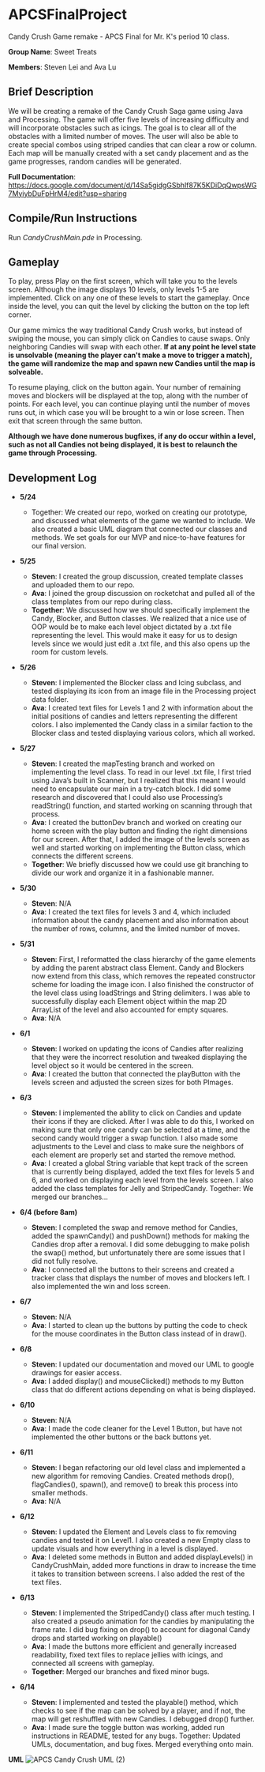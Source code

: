 # APCSFinalProject
Candy Crush Game remake - APCS Final for Mr. K's period 10 class.

**Group Name**: Sweet Treats

**Members**: Steven Lei and Ava Lu

## Brief Description ##
We will be creating a remake of the Candy Crush Saga game using Java and Processing. The game will offer five levels of increasing difficulty and will incorporate obstacles such as icings. The goal is to clear all of the obstacles with a limited number of moves. The user will also be able to create special combos using striped candies that can clear a row or column. Each map will be manually created with a set candy placement and as the game progresses, random candies will be generated.

**Full Documentation**: https://docs.google.com/document/d/14Sa5gidgGSbhlf87K5KDiDqQwpsWG7MyiybDuFpHrM4/edit?usp=sharing



## Compile/Run Instructions ##
Run  _CandyCrushMain.pde_ in Processing. 
## Gameplay ##
To play, press Play on the first screen, which will take you to the levels screen. Although the image displays 10 levels, only levels 1-5 are implemented. Click on any one of these levels to start the gameplay. Once inside the level, you can quit the level by clicking the button on the top left corner. 

Our game mimics the way traditional Candy Crush works, but instead of swiping the mouse, you can simply click on Candies to cause swaps. Only neighboring Candies will swap with  each other. **If at any point he level state is unsolvable (meaning the player can't make a move to trigger a match), the game will randomize the map and spawn new Candies until the map is solveable.**

To resume playing, click on the button again. Your number of remaining moves and blockers will be displayed at the top, along with the number of points. For each level, you can continue playing until the number of moves runs out, in which case you will be brought to a win or lose screen. Then exit that screen through the same button. 

**Although we have done numerous bugfixes, if any do occur within a level, such as not all Candies not being displayed, it is best to relaunch the game through Processing.**

## Development Log ##

* **5/24**
  * Together: We created our repo, worked on creating our prototype, and discussed what elements of the game we wanted to include. We also created a basic UML diagram that connected our classes and methods. We set goals for our MVP and nice-to-have features for our final version.

* **5/25**
  * **Steven**: I created the group discussion, created template classes and uploaded them to our repo.
  * **Ava**: I joined the group discussion on rocketchat and pulled all of the class templates from our repo during class.
  * **Together**: We discussed how we should specifically implement the Candy, Blocker, and Button classes. We realized that a nice use of OOP would be to make each level object dictated by a .txt file representing the level. This would make it easy for us to design levels since we would just edit a .txt file, and this also opens up the room for custom levels.

* **5/26**
  * **Steven**: I implemented the Blocker class and Icing subclass, and tested displaying its icon from an image file in the Processing project data folder.
  * **Ava**: I created text files for Levels 1 and 2 with information about the initial positions of candies and letters representing the different colors. I also implemented the Candy class in a similar faction to the Blocker class and tested displaying various colors, which all worked.

* **5/27**
  * **Steven**: I created the mapTesting branch and worked on implementing the level class. To read in our level .txt file, I first tried using Java’s built in Scanner, but I realized that this meant I would need to encapsulate our main in a try-catch block. I did some research and discovered that I could also use Processing’s readString() function, and started working on scanning through that process.
  * **Ava**: I created the buttonDev branch and worked on creating our home screen with the play button and finding the right dimensions for our screen. After that, I added the image of the levels screen as well and started working on implementing the Button class, which connects the different screens.
  * **Together**: We briefly discussed how we could use git branching to divide our work and organize it in a fashionable manner.

* **5/30**
  * **Steven**: N/A
  * **Ava**: I created the text files for levels 3 and 4, which included information about the candy placement and also information about the number of rows, columns, and the limited number of moves.

* **5/31**
  * **Steven**: First, I reformatted the class hierarchy of the game elements by adding the parent abstract class Element. Candy and Blockers now extend from this class, which removes the repeated constructor scheme for loading the image icon. I also finished the constructor of the level class using loadStrings and String delimiters. I was able to successfully display each Element object within the map 2D ArrayList of the level and also accounted for empty squares.
  * **Ava**: N/A

* **6/1**
  * **Steven**: I worked on updating the icons of Candies after realizing that they were the incorrect resolution and tweaked displaying the level object so it would be centered in the screen.
  * **Ava**: I created the button that connected the playButton with the levels screen and adjusted the screen sizes for both PImages.

* **6/3**
  * **Steven**: I implemented the abIlity to click on Candies and update their icons if they are clicked. After I was able to do this, I worked on making sure that only one candy can be selected at a time, and the second candy would trigger a swap function. I also made some adjustments to the Level and class to make sure the neighbors of each element are properly set and started the remove method.
  * **Ava**: I created a global String variable that kept track of the screen that is currently being displayed, added the text files for levels 5 and 6, and worked on displaying  each level from the levels screen. I also added the class templates for Jelly and StripedCandy.
Together: We merged our branches…

* **6/4 (before 8am)**
  * **Steven**: I completed the swap and remove method for Candies, added the spawnCandy() and pushDown() methods for making the Candies drop after a removal. I did some debugging to make polish the swap() method, but unfortunately there are some issues that I did not fully resolve.
  * **Ava**: I connected all the buttons to their screens and created a tracker class that displays the number of moves and blockers left. I also implemented the win and loss screen.

* **6/7**
  * **Steven**: N/A
  * **Ava**: I started to clean up the buttons by putting the code to check for the mouse coordinates in the Button class instead of in draw().

* **6/8**
  * **Steven**: I updated our documentation and moved our UML to google drawings for easier access.
  * **Ava**: I added display() and mouseClicked() methods to my Button class that do different actions depending on what is being displayed.

* **6/10**
  * **Steven**: N/A
  * **Ava**: I made the code cleaner for the Level 1 Button, but have not implemented the other buttons or the back buttons yet.

* **6/11**
  * **Steven**: I began refactoring our old level class and implemented a new algorithm for removing Candies. Created methods drop(), flagCandies(), spawn(), and remove() to break this process into smaller methods.
  * **Ava**: N/A

* **6/12**
  * **Steven**: I updated the Element and Levels class to fix removing candies and tested it on Level1. I also created a new Empty class to update visuals and how everything in a level is displayed.
  * **Ava**: I deleted some methods in Button and added displayLevels() in CandyCrushMain, added more functions in draw to increase the time it takes to transition between screens. I also added the rest of the text files.

* **6/13**
  * **Steven**: I implemented the StripedCandy() class after much testing. I also created a pseudo animation
	for the candies by manipulating the frame rate. I did bug fixing on drop() to account for diagonal Candy drops and started working on playable()
  * **Ava**: I made the buttons more efficient and generally increased readability, fixed text files to replace jellies with icings, and connected all screens with gameplay.
  * **Together**: Merged our branches and fixed minor bugs.

* **6/14**
  * **Steven**: I implemented and tested the playable() method, which checks to see if the map can be solved by a player, and if not, the map will get reshuffled with new Candies. I debugged drop() further.
  * **Ava**: I made sure the toggle button was working, added run instructions in README, tested for any bugs.
Together: Updated UMLs, documentation, and bug fixes. Merged everything onto main.



**UML**
![APCS Candy Crush UML (2)](https://user-images.githubusercontent.com/46882137/121901383-59772880-ccf4-11eb-8497-b17fac5c5c17.png)
